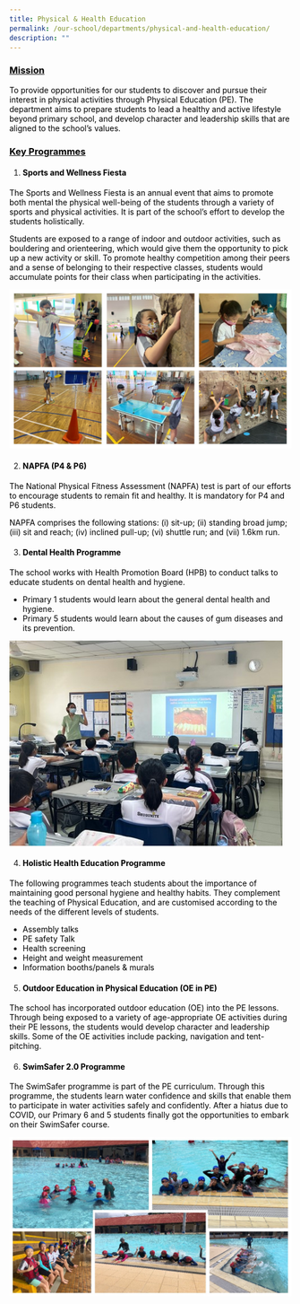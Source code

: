 ```yaml
---
title: Physical & Health Education
permalink: /our-school/departments/physical-and-health-education/
description: ""
---
```

<h3><span style="text-decoration: underline; color: #000000;">Mission</span></h3>
<p><span style="color: #000000;">To provide opportunities for our students to discover and pursue their interest in physical activities through Physical Education (PE). The department aims to prepare students to lead a healthy and active lifestyle beyond primary school, and develop character and leadership skills that are aligned to the school&rsquo;s values.</span></p>
<h3><span style="color: #000000;"><u>Key Programmes</u></span></h3>
<ol>
<li>
<h4><span style="color: #000000;"> Sports and Wellness Fiesta</span></h4>
</li>
</ol>
<p><span style="color: #000000;">The Sports and Wellness Fiesta is an annual event that aims to promote both mental the physical well-being of the students through a variety of sports and physical activities. It is part of the school&rsquo;s effort to develop the students holistically.</span></p>
<p><span style="color: #000000;">Students are exposed to a range of indoor and outdoor activities, such as bouldering and orienteering, which would give them the opportunity to pick up a new activity or skill. To promote healthy competition among their peers and a sense of belonging to their respective classes, students would accumulate points for their class when participating in the activities.</span></p>

![](/images/Sport%20Fiesta.jpg)

<ol start="2">
<li>
<h4><span style="color: #000000;">NAPFA (P4 &amp; P6)</span></h4>
</li>
</ol>
<p><span style="color: #000000;">The National Physical Fitness Assessment (NAPFA) test is part of our efforts to encourage students to remain fit and healthy. It is mandatory for P4 and P6 students.</span></p>
<p><span style="color: #000000;">NAPFA comprises the following stations: (i) sit-up; (ii) standing broad jump; (iii) sit and reach; (iv) inclined pull-up; (vi) shuttle run; and (vii) 1.6km run.&nbsp;</span></p>
<ol start="3">
<li>
<h4><span style="color: #000000;"> Dental Health Programme</span></h4>
</li>
</ol>
<p><span style="color: #000000;">The school works with Health Promotion Board (HPB) to conduct talks to educate students on dental health and hygiene.</span></p>
<ul>
<li><span style="color: #000000;">Primary 1 students would learn about the general dental health and hygiene.</span></li>
<li><span style="color: #000000;">Primary 5 students would learn about the causes of gum diseases and its prevention.</span></li>
</ul>

![](/images/Dental%20Health%20Programme.jpg)
<ol start="4">
<li>
<h4><span style="color: #000000;"> Holistic Health Education Programme</span></h4>
</li>
</ol>
<p><span style="color: #000000;">The following programmes teach students about the importance of maintaining good personal hygiene and healthy habits. They complement the teaching of Physical Education, and are customised according to the needs of the different levels of students.</span></p>
<ul>
<li><span style="color: #000000;">Assembly talks</span></li>
<li><span style="color: #000000;">PE safety Talk</span></li>
<li><span style="color: #000000;">Health screening</span></li>
<li><span style="color: #000000;">Height and weight measurement</span></li>
<li><span style="color: #000000;">Information booths/panels &amp; murals</span></li>
</ul>
<ol start="5">
<li>
<h4><span style="color: #000000;"> Outdoor Education in Physical Education (OE in PE)</span></h4>
</li>
</ol>
<p><span style="color: #000000;">The school has incorporated outdoor education (OE) into the PE lessons. Through being exposed to a variety of age-appropriate OE activities during their PE lessons, the students would develop character and leadership skills. Some of the OE activities include packing, navigation and tent-pitching.</span></p>
<ol start="6">
<li>
<h4><span style="color: #000000;"> SwimSafer 2.0 Programme</span></h4>
</li>
</ol>
<p><span style="color: #000000;">The SwimSafer programme is part of the PE curriculum. Through this programme, the students learn water confidence and skills that enable them to participate in water activities safely and confidently. After a hiatus due to COVID, our Primary 6 and 5 students finally got the opportunities to embark on their SwimSafer course.</span></p>

![](/images/Swim%20Safer.jpg)